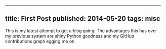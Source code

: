 --------------------------------------------------------------------------------
title: First Post
published: 2014-05-20
tags: misc
--------------------------------------------------------------------------------

This is my latest attempt to get a blog going. The advantages this has over my
previous system are shiny Python goodness and my GitHub contributions graph
egging me on.

